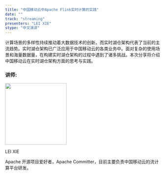 ```yaml
---
title: "中国移动云中Apache Flink实时计算的实践"
date: ""
track: "streaming"
presenters: "LEI XIE"
stype: "中文演讲"
---
```


计算场景的多样性持续推动着大数据技术的创新。而实时湖仓架构代表了当前的主流趋势。实时湖仓架构已广泛应用于中国移动云的各类业务中。面对复杂的使用场景和海量数据量，在构建实时湖仓架构的过程中遇到了诸多挑战。本次分享将介绍中国移动云在实时湖仓架构方面的思考与实践。

### 讲师:

<img src="https://sessionize.com/image/cf5c-400o400o1-HKnHKDN66HEPQDSc9TVhnT.jpg" width="200" /><br/>

LEI XIE

Apache 开源项目爱好者，Apache Committer，目前主要负责中国移动云的流计算平台研发。